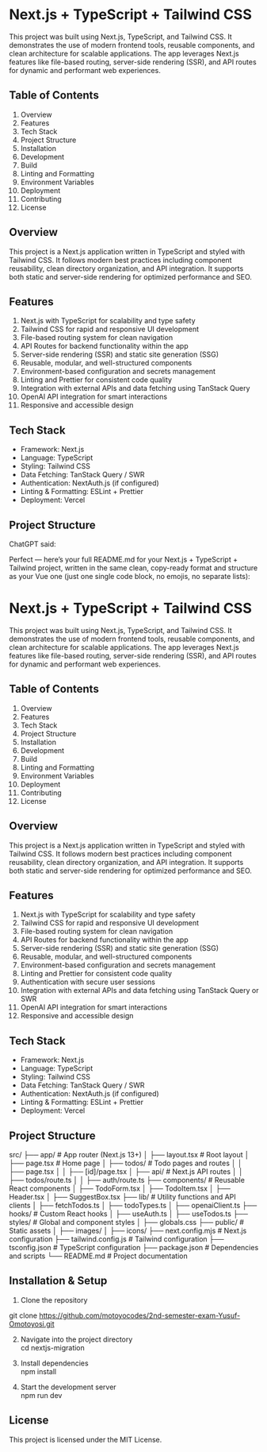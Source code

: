 # Next.js + TypeScript + Tailwind CSS

This project was built using Next.js, TypeScript, and Tailwind CSS. It demonstrates the use of modern frontend tools, reusable components, and clean architecture for scalable applications. The app leverages Next.js features like file-based routing, server-side rendering (SSR), and API routes for dynamic and performant web experiences.

## Table of Contents

1. Overview
2. Features
3. Tech Stack
4. Project Structure
5. Installation
6. Development
7. Build
8. Linting and Formatting
9. Environment Variables
10. Deployment
11. Contributing
12. License

## Overview

This project is a Next.js application written in TypeScript and styled with Tailwind CSS. It follows modern best practices including component reusability, clean directory organization, and API integration. It supports both static and server-side rendering for optimized performance and SEO.

## Features

1. Next.js with TypeScript for scalability and type safety
2. Tailwind CSS for rapid and responsive UI development
3. File-based routing system for clean navigation
4. API Routes for backend functionality within the app
5. Server-side rendering (SSR) and static site generation (SSG)
6. Reusable, modular, and well-structured components
7. Environment-based configuration and secrets management
8. Linting and Prettier for consistent code quality
9. Integration with external APIs and data fetching using TanStack Query
10. OpenAI API integration for smart interactions
11. Responsive and accessible design

## Tech Stack

- Framework: Next.js
- Language: TypeScript
- Styling: Tailwind CSS
- Data Fetching: TanStack Query / SWR
- Authentication: NextAuth.js (if configured)
- Linting & Formatting: ESLint + Prettier
- Deployment: Vercel

## Project Structure

ChatGPT said:

Perfect — here’s your full README.md for your Next.js + TypeScript + Tailwind project, written in the same clean, copy-ready format and structure as your Vue one (just one single code block, no emojis, no separate lists):

# Next.js + TypeScript + Tailwind CSS

This project was built using Next.js, TypeScript, and Tailwind CSS. It demonstrates the use of modern frontend tools, reusable components, and clean architecture for scalable applications. The app leverages Next.js features like file-based routing, server-side rendering (SSR), and API routes for dynamic and performant web experiences.

## Table of Contents

1. Overview
2. Features
3. Tech Stack
4. Project Structure
5. Installation
6. Development
7. Build
8. Linting and Formatting
9. Environment Variables
10. Deployment
11. Contributing
12. License

## Overview

This project is a Next.js application written in TypeScript and styled with Tailwind CSS. It follows modern best practices including component reusability, clean directory organization, and API integration. It supports both static and server-side rendering for optimized performance and SEO.

## Features

1. Next.js with TypeScript for scalability and type safety
2. Tailwind CSS for rapid and responsive UI development
3. File-based routing system for clean navigation
4. API Routes for backend functionality within the app
5. Server-side rendering (SSR) and static site generation (SSG)
6. Reusable, modular, and well-structured components
7. Environment-based configuration and secrets management
8. Linting and Prettier for consistent code quality
9. Authentication with secure user sessions
10. Integration with external APIs and data fetching using TanStack Query or SWR
11. OpenAI API integration for smart interactions
12. Responsive and accessible design

## Tech Stack

- Framework: Next.js
- Language: TypeScript
- Styling: Tailwind CSS
- Data Fetching: TanStack Query / SWR
- Authentication: NextAuth.js (if configured)
- Linting & Formatting: ESLint + Prettier
- Deployment: Vercel

## Project Structure

src/
├── app/ # App router (Next.js 13+)
│ ├── layout.tsx # Root layout
│ ├── page.tsx # Home page
│ ├── todos/ # Todo pages and routes
│ │ ├── page.tsx
│ │ ├── [id]/page.tsx
│ ├── api/ # Next.js API routes
│ │ ├── todos/route.ts
│ │ ├── auth/route.ts
├── components/ # Reusable React components
│ ├── TodoForm.tsx
│ ├── TodoItem.tsx
│ ├── Header.tsx
│ ├── SuggestBox.tsx
├── lib/ # Utility functions and API clients
│ ├── fetchTodos.ts
│ ├── todoTypes.ts
│ ├── openaiClient.ts
├── hooks/ # Custom React hooks
│ ├── useAuth.ts
│ ├── useTodos.ts
├── styles/ # Global and component styles
│ ├── globals.css
├── public/ # Static assets
│ ├── images/
│ ├── icons/
├── next.config.mjs # Next.js configuration
├── tailwind.config.js # Tailwind configuration
├── tsconfig.json # TypeScript configuration
├── package.json # Dependencies and scripts
└── README.md # Project documentation

## Installation & Setup

1. Clone the repository

git clone https://github.com/motoyocodes/2nd-semester-exam-Yusuf-Omotoyosi.git

2. Navigate into the project directory  
   cd nextjs-migration

3. Install dependencies  
   npm install

4. Start the development server  
   npm run dev

## License

This project is licensed under the MIT License.

